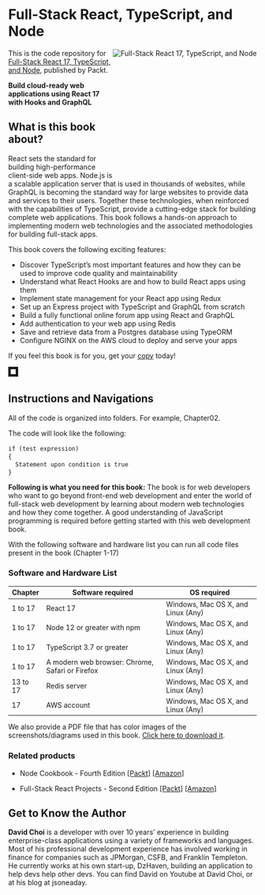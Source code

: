 # Full-Stack React, TypeScript, and Node

<a href="https://www.packtpub.com/product/full-stack-react-typescript-and-node/9781839219931"><img src="https://static.packt-cdn.com/products/9781839219931/cover/smaller" alt="Full-Stack React 17, TypeScript, and Node" height="256px" align="right"></a>

This is the code repository for [Full-Stack React 17, TypeScript, and Node](https://www.packtpub.com/in/web-development/full-stack-react-17-typescript-and-node?utm_source=github&utm_medium=repository&utm_campaign=9781839219931), published by Packt.

**Build cloud-ready web applications using React 17 with Hooks and GraphQL**

## What is this book about?
React sets the standard for building high-performance client-side web apps. Node.js is a scalable application server that is used in thousands of websites, while GraphQL is becoming the standard way for large websites to provide data and services to their users. Together these technologies, when reinforced with the capabilities of TypeScript, provide a cutting-edge stack for building complete web applications. This book follows a hands-on approach to implementing modern web technologies and the associated methodologies for building full-stack apps. 

This book covers the following exciting features:
* Discover TypeScript’s most important features and how they can be used to improve code quality and maintainability
* Understand what React Hooks are and how to build React apps using them
* Implement state management for your React app using Redux
* Set up an Express project with TypeScript and GraphQL from scratch
* Build a fully functional online forum app using React and GraphQL
* Add authentication to your web app using Redis
* Save and retrieve data from a Postgres database using TypeORM
* Configure NGINX on the AWS cloud to deploy and serve your apps

If you feel this book is for you, get your [copy](https://www.amazon.com/dp/1839219939) today!

<a href="https://www.packtpub.com/?utm_source=github&utm_medium=banner&utm_campaign=GitHubBanner"><img src="https://raw.githubusercontent.com/PacktPublishing/GitHub/master/GitHub.png" alt="https://www.packtpub.com/" border="5" /></a>

## Instructions and Navigations
All of the code is organized into folders. For example, Chapter02.

The code will look like the following:
```
if (test expression)
{
  Statement upon condition is true
}
```

**Following is what you need for this book:**
The book is for web developers who want to go beyond front-end web development and enter the world of full-stack web development by learning about modern web technologies and how they come together. A good understanding of JavaScript programming is required before getting started with this web development book.

With the following software and hardware list you can run all code files present in the book (Chapter 1-17)

### Software and Hardware List

| Chapter  | Software required                   | OS required                        |
| -------- | ------------------------------------| -----------------------------------|
| 1 to 17  |React 17    | Windows, Mac OS X, and Linux (Any) |
| 1 to 17  | Node 12 or greater with npm      | Windows, Mac OS X, and Linux (Any) |
| 1 to 17  | TypeScript 3.7 or greater    | Windows, Mac OS X, and Linux (Any) |
| 1 to 17  | A modern web browser: Chrome, Safari or Firefox      | Windows, Mac OS X, and Linux (Any) |
| 13 to 17  | Redis server      | Windows, Mac OS X, and Linux (Any) |
| 17  | AWS account     | Windows, Mac OS X, and Linux (Any) |

We also provide a PDF file that has color images of the screenshots/diagrams used in this book. [Click here to download it]().

### Related products
* Node Cookbook - Fourth Edition [[Packt]](https://www.packtpub.com/product/node-cookbook-fourth-edition/9781838558758) [[Amazon]](https://www.amazon.com/dp/1838558756)

* Full-Stack React Projects - Second Edition [[Packt]](https://www.packtpub.com/product/full-stack-react-projects-second-edition/9781839215414) [[Amazon]](https://www.amazon.com/dp/1839215410)


## Get to Know the Author
**David Choi**
is a developer with over 10 years’ experience in building enterprise-class applications using a variety of frameworks and languages. Most of his professional development experience has involved working in finance for companies such as JPMorgan, CSFB, and Franklin Templeton. He currently works at his own start-up, DzHaven, building an application to help devs help other devs.
You can find David on Youtube at David Choi, or at his blog at jsoneaday.


